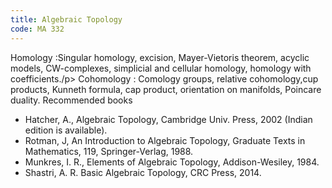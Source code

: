 ```yaml
---
title: Algebraic Topology
code: MA 332
---
```

Homology :Singular homology, excision, Mayer-Vietoris theorem, acyclic models,
CW-complexes, simplicial and cellular homology, homology with coefficients./p>
Cohomology : Comology groups, relative cohomology,cup products, Kunneth
formula, cap product, orientation on manifolds, Poincare duality.
Recommended books

* Hatcher, A., Algebraic Topology, Cambridge Univ. Press, 2002 (Indian edition
  is available).
* Rotman, J, An Introduction to Algebraic Topology, Graduate Texts in
  Mathematics, 119, Springer-Verlag, 1988.
* Munkres, I. R., Elements of Algebraic Topology, Addison-Wesiley, 1984.
* Shastri, A. R. Basic Algebraic Topology, CRC Press, 2014.

